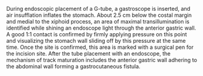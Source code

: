 During endoscopic placement of a G-tube, a gastroscope is inserted, and air insufflation inflates the stomach. About 2.5 cm below the costal margin and medial to the xiphoid process, an area of maximal transillumination is identified while shining an endoscope light through the anterior gastric wall. A good 1:1 contact is confirmed by firmly applying pressure on this point and visualizing the stomach wall sliding off by this pressure at the same time. Once the site is confirmed, this area is marked with a surgical pen for the incision site. After the tube placement with an endoscope, the mechanism of track maturation includes the anterior gastric wall adhering to the abdominal wall forming a gastrocutaneous fistula.